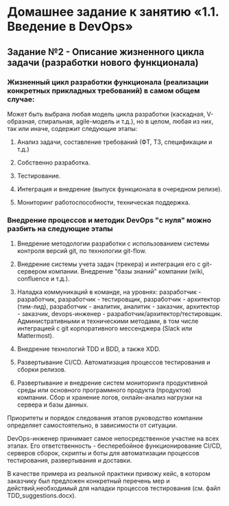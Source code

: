# Домашнее задание к занятию «1.1. Введение в DevOps»

## Задание №2 - Описание жизненного цикла задачи (разработки нового функционала)

### Жизненный цикл разработки функционала (реализации конкретных прикладных требований) в самом общем случае:

Может быть выбрана любая модель цикла разработки (каскадная, V-образная, спиральная, agile-модель и т.д.),
но в целом, любая из них, так или иначе, содержит следующие этапы: 

1. Анализ задачи, составление требований (ФТ, ТЗ, спецификации и т.д.)

2. Собственно разработка.

3. Тестирование.

4. Интеграция и внедрение (выпуск функционала в очередном релизе).

5. Мониторинг работоспособности, техническая поддержка.

### Внедрение процессов и методик DevOps "с нуля" можно разбить на следующие этапы

1. Внедрение методологии разработки с использованием системы контроля версий git, по технологии git-flow.

2. Внедрение системы учета задач (трекера) и интеграция его с git-сервером компании. Внедрение "базы знаний" компании (wiki, confluence и т.д.).

3. Наладка коммуникаций в команде, на уровнях: разработчик - разработчик, разработчик - тестировщик, разработчик - архитектор (тим-лид), разработчик - аналитик, аналитик - заказчик, архитектор - заказчик, devops-инженер - разработчик/архитектор/тестировщик. Административными и техническими методами, в том числе интеграцией с git корпоративного мессенджера (Slack или Mattermost).

4. Внедрение технологий TDD и BDD, а также XDD.

5. Развертывание CI/CD. Автоматизация процессов тестирования и сборки релизов.

6. Развертывание и внедрение систем мониторинга продуктивной среды или основного программного продукта (продуктов) компании.
Сбор и хранение логов, онлайн-анализ нагрузки на сервера и базы данных.

Приоритеты и порядок следования этапов руководство компании определяет самостоятельно, в зависимости от ситуации.

DevOps-инженер принимает самое непосредственное участие на всех этапах. Его ответственность - бесперебойное функционирование CI/CD, серверов сборок, скрипты и боты для автоматизации процессов тестирования, развертывания и доставки.

В качестве примера из реальной практики привожу кейс, в котором заказчику был предложен конкретный перечень мер и действий,необходимый для наладки процессов тестирования (см. файл TDD_suggestions.docx).

